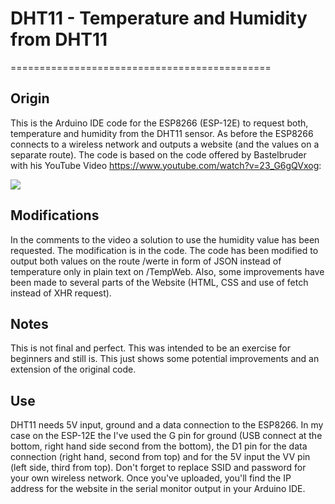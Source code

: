 # DHT11 - Temperature and Humidity from DHT11
=============================================


## Origin

This is the Arduino IDE code for the ESP8266 (ESP-12E) to request both, temperature and humidity from the DHT11 sensor. As before the ESP8266 connects to a wireless network and outputs a website (and the values on a separate route). The code is based on the code offered by Bastelbruder with his YouTube Video https://www.youtube.com/watch?v=23_G6gQVxog:

[![](https://img.youtube.com/vi/23_G6gQVxog/0.jpg)](https://www.youtube.com/watch?v=23_G6gQVxog)


## Modifications

In the comments to the video a solution to use the humidity value has been requested. The modification is in the code. The code has been modified to output both values on the route /werte in form of JSON instead of temperature only in plain text on /TempWeb. Also, some improvements have been made to several parts of the Website (HTML, CSS and use of fetch instead of XHR request).


## Notes

This is not final and perfect. This was intended to be an exercise for beginners and still is. This just shows some potential improvements and an extension of the original code.


## Use

DHT11 needs 5V input, ground and a data connection to the ESP8266. In my case on the ESP-12E the I've used the G pin for ground (USB connect at the bottom, right hand side second from the bottom), the D1 pin for the data connection (right hand, second from top) and for the 5V input the VV pin (left side, third from top). Don't forget to replace SSID and password for your own wireless network. Once you've uploaded, you'll find the IP address for the website in the serial monitor output in your Arduino IDE.
